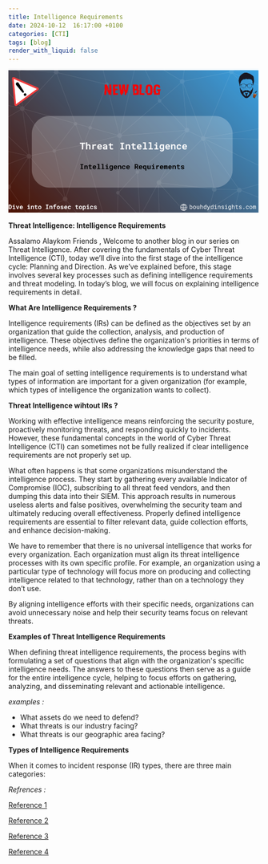 ```yaml
---
title: Intelligence Requirements
date: 2024-10-12  16:17:00 +0100
categories: [CTI]
tags: [blog]
render_with_liquid: false
---
```

![Desktop View](/media/IR.png)

**Threat Intelligence: Intelligence Requirements**

Assalamo Alaykom Friends , Welcome to another blog in our series on Threat Intelligence. After covering the fundamentals of Cyber Threat Intelligence (CTI), 
today we’ll dive into the first stage of the intelligence cycle: Planning and Direction. As we’ve explained before, this stage involves several key processes such as defining intelligence requirements and threat modeling. In today’s blog, 
we will focus on explaining intelligence requirements in detail. 

**What Are Intelligence Requirements ?**

Intelligence requirements (IRs) can be defined as the objectives set by an organization that guide the collection, analysis, and production of intelligence. These objectives define the organization's priorities in terms of intelligence needs, while also addressing the knowledge gaps that need to be filled.

The main goal of setting intelligence requirements is to understand what types of information are important for a given organization (for example, which types of intelligence the organization wants to collect).

**Threat Intelligence wihtout IRs ?**

Working with effective intelligence means reinforcing the security posture, proactively monitoring threats, and responding quickly to incidents. However, these fundamental concepts in the world of Cyber Threat Intelligence (CTI) can sometimes not be fully realized if clear intelligence requirements are not properly set up.

What often happens is that some organizations misunderstand the intelligence process. They start by gathering every available Indicator of Compromise (IOC), subscribing to all threat feed vendors, and then dumping this data into their SIEM. This approach results in numerous useless alerts and false positives, overwhelming the security team and ultimately reducing overall effectiveness. Properly defined intelligence requirements are essential to filter relevant data, guide collection efforts, and enhance decision-making.

We have to remember that there is no universal intelligence that works for every organization. Each organization must align its threat intelligence processes with its own specific profile. For example, an organization using a particular type of technology will focus more on producing and collecting intelligence related to that technology, rather than on a technology they don’t use.

By aligning intelligence efforts with their specific needs, organizations can avoid unnecessary noise and help their security teams focus on relevant threats.


**Examples of Threat Intelligence Requirements**

When defining threat intelligence requirements, the process begins with formulating a set of questions that align with the organization's specific intelligence needs. The answers to these questions then serve as a guide for the entire intelligence cycle, helping to focus efforts on gathering, analyzing, and disseminating relevant and actionable intelligence.

*examples :*
* What assets do we need to defend?
* What threats is our industry facing?
* What threats is our geographic area facing?




**Types of Intelligence Requirements**

When it comes to incident response (IR) types, there are three main categories:
































































*Refrences :*

[Reference 1](https://isc.sans.edu/diary/Defining+Threat+Intelligence+Requirements/21519)

[Reference 2](https://www.youtube.com/watch?v=PL4d3Gqr1vY)

[Reference 3](https://warnerchad.medium.com/intelligence-requirements-in-cti-c81724a1c7a2)

[Reference 4]()